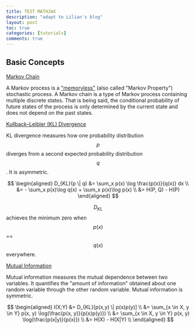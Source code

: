 ```yaml
---
title: TEST MATHJAX
description: "adapt to Lilian's blog"
layout: post
toc: true
categories: [tutorials]
comments: true
---
```


<!--more-->


## Basic Concepts

[Markov Chain](https://en.wikipedia.org/wiki/Markov_chain)

A Markov process is a ["memoryless"](http://mathworld.wolfram.com/Memoryless.html) (also called "Markov Property") stochastic process. A Markov chain is a type of Markov process containing multiple discrete states. That is being said, the conditional probability of future states of the process is only determined by the current state and does not depend on the past states.


[Kullback–Leibler (KL) Divergence](https://en.wikipedia.org/wiki/Kullback%E2%80%93Leibler_divergence)

KL divergence measures how one probability distribution $$p$$ diverges from a second expected probability distribution $$q$$. It is asymmetric.

$$
\begin{aligned}
D_{KL}(p \| q) &= \sum_x p(x) \log \frac{p(x)}{q(x)} dx \\
 &= - \sum_x p(x)\log q(x) + \sum_x p(x)\log p(x) \\
 &= H(P, Q) - H(P)
\end{aligned}
$$

$$D_{KL}$$ achieves the minimum zero when $$p(x)$$ == $$q(x)$$ everywhere.


[Mutual Information](https://en.wikipedia.org/wiki/Mutual_information)

Mutual information measures the mutual dependence between two variables. It quantifies the "amount of information" obtained about one random variable through the other random variable. Mutual information is symmetric.

$$
\begin{aligned}
I(X;Y) &= D_{KL}[p(x,y) \| p(x)p(y)] \\
 &= \sum_{x \in X, y \in Y} p(x, y) \log(\frac{p(x, y)}{p(x)p(y)}) \\
 &= \sum_{x \in X, y \in Y} p(x, y) \log(\frac{p(x|y)}{p(x)}) \\ 
 &= H(X) - H(X|Y) \\
\end{aligned}
$$














